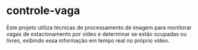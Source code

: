 # controle-vaga
Este projeto utiliza técnicas de processamento de imagem para monitorar vagas de estacionamento por vídeo e determinar se estão ocupadas ou livres, exibindo essa informação em tempo real no próprio vídeo.
